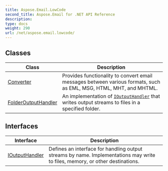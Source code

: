 ```yaml
---
title: Aspose.Email.LowCode
second_title: Aspose.Email for .NET API Reference
description: 
type: docs
weight: 290
url: /net/aspose.email.lowcode/
---
```



## Classes

| Class | Description |
| --- | --- |
| [Converter](./converter/) | Provides functionality to convert email messages between various formats, such as EML, MSG, HTML, MHT, and MHTML. |
| [FolderOutputHandler](./folderoutputhandler/) | An implementation of [`IOutputHandler`](../aspose.email.lowcode/ioutputhandler/) that writes output streams to files in a specified folder. |
## Interfaces

| Interface | Description |
| --- | --- |
| [IOutputHandler](./ioutputhandler/) | Defines an interface for handling output streams by name. Implementations may write to files, memory, or other destinations. |



